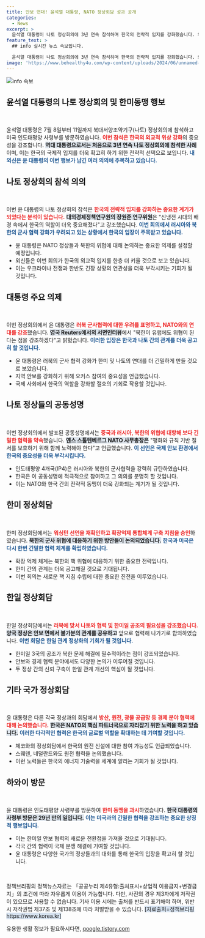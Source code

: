 ```yaml
---
title: 안보 연대! 윤석열 대통령, NATO 정상회담 성과 공개
categories:
  - News
excerpt: >
  윤석열 대통령이 나토 정상회의에 3년 연속 참석하며 한국의 전략적 입지를 강화했습니다. 외신들은 러북 군사협력에 대한 경고와 함께, 한미일 협력의 중요성을 강조하며 한국의 글로벌 위상을 조명했습니다. 이번 회의에서 한미 동맹을 재확인한 윤 대통령의 행보가 눈길을 끌고 있습니다.
feature_text: >
  ## info 실시간 뉴스 속보입니다.

  윤석열 대통령이 나토 정상회의에 3년 연속 참석하며 한국의 전략적 입지를 강화했습니다. 외신들은 러북 군사협력에 대한 경고와 함께, 한미일 협력의 중요성을 강조하며 한국의 글로벌 위상을 조명했습니다. 이번 회의에서 한미 동맹을 재확인한 윤 대통령의 행보가 눈길을 끌고 있습니다.
image: 'https://www.behealthy4u.com/wp-content/uploads/2024/06/unnamed-file.png'
---
```


<p><img src="https://www.behealthy4u.com/wp-content/uploads/2024/06/unnamed-file.png" alt="info 속보" /></p>

<h2 data-ke-size="size26">윤석열 대통령의 나토 정상회의 및 한미동맹 행보</h2>

<p data-ke-size="size16">&nbsp;</p>

<p>윤석열 대통령은 7월 8일부터 11일까지 북대서양조약기구(나토) 정상회의에 참석하고 미국 인도태평양 사령부를 방문하였습니다. <b><span style="color: #ee2323;">이번 참석은 한국의 외교적 위상 강화</span></b>의 중요성을 강조합니다. <b><span style="background-color: #21538527;">역대 대통령으로서는 처음으로 3년 연속 나토 정상회의에 참석한 사례</span></b>이며, 이는 한국의 국제적 입지를 더욱 확고히 하기 위한 전략적 선택으로 보입니다. <b><span style="color: #1a5490;">내외신은 윤 대통령의 이번 행보가 남긴 여러 의의에 주목하고 있습니다.</span></b></p>

<h2 data-ke-size="size26">나토 정상회의 참석 의의</h2>

<p data-ke-size="size16">&nbsp;</p>

<p>이번 윤 대통령의 나토 정상회의 참석은 <b><span style="color: #ee2323;">한국의 전략적 입지를 강화하는 중요한 계기가 되었다는 분석이 있습니다.</span></b> <b><span style="background-color: #21538527;">대외경제정책연구원의 장원준 연구위원</span></b>은 "신냉전 시대의 배경 속에서 한국의 역할이 더욱 중요해졌다"고 강조했습니다. <b><span style="color: #1a5490;">이번 회의에서 러시아와 북한의 군사 협력 강화가 우려되고 있는 상황에서 한국의 입장이 주목받고 있습니다.</span></b></p>

<ul>
<li>윤 대통령은 NATO 정상들과 북한의 위협에 대해 논의하는 중요한 의제를 설정할 예정입니다.</li>
<li>외신들은 이번 회의가 한국의 외교적 입지를 한층 더 키울 것으로 보고 있습니다.</li>
<li>이는 우크라이나 전쟁과 한반도 긴장 상황의 연관성을 더욱 부각시키는 기회가 될 것입니다.</li>
</ul>

<h2 data-ke-size="size26">대통령 주요 의제</h2>

<p data-ke-size="size16">&nbsp;</p>

<p>이번 정상회의에서 윤 대통령은 <b><span style="color: #ee2323;">러북 군사협력에 대한 우려를 표명하고, NATO와의 연대를 강조</span></b>했습니다. <b><span style="background-color: #21538527;">영국 Reuters에서의 서면인터뷰</span></b>에서 "북한이 유럽에도 위협이 된다는 점을 강조하겠다"고 밝혔습니다. <b><span style="color: #1a5490;">이러한 입장은 한국과 나토 간의 관계를 더욱 공고히 할 것입니다.</span></b></p>

<ul>
<li>윤 대통령은 러북의 군사 협력 강화가 한미 및 나토의 연대를 더 긴밀하게 만들 것으로 보았습니다.</li>
<li>지역 안보를 강화하기 위해 오커스 참여의 중요성을 언급했습니다.</li>
<li>국제 사회에서 한국의 역할을 강화할 절호의 기회로 작용할 것입니다.</li>
</ul>

<h2 data-ke-size="size26">나토 정상들의 공동성명</h2>

<p data-ke-size="size16">&nbsp;</p>

<p>이번 정상회의에서 발표된 공동성명에서는 <b><span style="color: #ee2323;">중국과 러시아, 북한의 위협에 대항해 보다 긴밀한 협력을 약속</span></b>했습니다. <b><span style="background-color: #21538527;">옌스 스톨텐베르그 NATO 사무총장은</span></b> "평화와 규칙 기반 질서를 보호하기 위해 함께 노력해야 한다"고 언급했습니다. <b><span style="color: #1a5490;">이 선언은 국제 안보 환경에서 한국의 중요성을 더욱 부각시킵니다.</span></b></p>

<ul>
<li>인도태평양 4개국(IP4)은 러시아와 북한의 군사협력을 강력히 규탄하였습니다.</li>
<li>한국은 이 공동성명에 적극적으로 참여하고 그 의의를 분명히 할 것입니다.</li>
<li>이는 NATO와 한국 간의 전략적 동맹이 더욱 강화되는 계기가 될 것입니다.</li>
</ul>

<h2 data-ke-size="size26">한미 정상회담</h2>

<p data-ke-size="size16">&nbsp;</p>

<p>한미 정상회담에서는 <b><span style="color: #ee2323;">워싱턴 선언을 재확인하고 확장억제 통합체계 구축 지침을 승인</span></b>하였습니다. <b><span style="background-color: #21538527;">북한의 군사 위협에 대응하기 위한 방안들이 논의되었습니다.</span></b> <b><span style="color: #1a5490;">한국과 미국은 다시 한번 긴밀한 협력 체계를 확립하였습니다.</span></b> </p>

<ul>
<li>확장 억제 체계는 북한의 핵 위협에 대응하기 위한 중요한 전략입니다.</li>
<li>한미 간의 관계는 더욱 공고해질 것으로 기대됩니다.</li>
<li>이번 회의는 새로운 핵 지침 수립에 대한 중요한 진전을 이루었습니다.</li>
</ul>

<h2 data-ke-size="size26">한일 정상회담</h2>

<p data-ke-size="size16">&nbsp;</p>

<p>한일 정상회담에서는 <b><span style="color: #ee2323;">러북에 맞서 나토와 협력 및 한미일 공조의 필요성을 강조했습니다.</span></b> <b><span style="background-color: #21538527;">양국 정상은 안보 면에서 불가분의 관계를 공유하고</span></b> 앞으로 협력해 나가기로 합의하였습니다. <b><span style="color: #1a5490;">이번 회담은 한일 관계 정상화의 기회가 될 것입니다.</span></b></p>

<ul>
<li>한미일 3국의 공조가 북한 문제 해결에 필수적이라는 점이 강조되었습니다.</li>
<li>안보와 경제 협력 분야에서도 다양한 논의가 이루어질 것입니다.</li>
<li>두 정상 간의 신뢰 구축이 한일 관계 개선의 핵심이 될 것입니다.</li>
</ul>

<h2 data-ke-size="size26">기타 국가 정상회담</h2>

<p data-ke-size="size16">&nbsp;</p>

<p>윤 대통령은 다른 각국 정상과의 회담에서 <b><span style="color: #ee2323;">방산, 원전, 광물 공급망 등 경제 분야 협력에 대해 논의했습니다.</span></b> <b><span style="background-color: #21538527;">한국은 NATO의 핵심 파트너국으로 자리잡기 위한 노력을 하고 있습니다.</span></b> <b><span style="color: #1a5490;">이러한 다각적인 협력은 한국의 글로벌 역할을 확대하는 데 기여할 것입니다.</span></b></p>

<ul>
<li>체코와의 정상회담에서 한국의 원전 신설에 대한 참여 가능성도 언급되었습니다.</li>
<li>스웨덴, 네덜란드와도 원전 협력을 논의했습니다.</li>
<li>이런 노력들은 한국의 에너지 기술력을 세계에 알리는 기회가 될 것입니다.</li>
</ul>

<h2 data-ke-size="size26">하와이 방문</h2>

<p data-ke-size="size16">&nbsp;</p>

<p>윤 대통령은 인도태평양 사령부를 방문하여 <b><span style="color: #ee2323;">한미 동맹을 과시</span></b>하였습니다. <b><span style="background-color: #21538527;">한국 대통령의 사령부 방문은 29년 만의 일입니다.</span></b> <b><span style="color: #1a5490;">이는 미국과의 긴밀한 협력을 강조하는 중요한 상징적 행보입니다.</span></b> </p>

<ul>
<li>이는 한미일 안보 협력의 새로운 전환점을 가져올 것으로 기대됩니다.</li>
<li>각국 간의 협력이 국제 분쟁 해결에 기여할 것입니다.</li>
<li>윤 대통령은 다양한 국가의 정상들과의 대화를 통해 한국의 입장을 확고히 할 것입니다.</li>
</ul>

<p data-ke-size="size16">&nbsp;</p>

<p>정책브리핑의 정책뉴스자료는 「공공누리 제4유형:출처표시+상업적 이용금지+변경금지」의 조건에 따라 자유롭게 이용이 가능합니다. 다만, 사진의 경우 제3자에게 저작권이 있으므로 사용할 수 없습니다. 기사 이용 시에는 출처를 반드시 표기해야 하며, 위반 시 저작권법 제37조 및 제138조에 따라 처벌받을 수 있습니다. <span style="background-color: #d6e2f0;">[자료출처=정책브리핑 https://www.korea.kr]</span></p>
유용한 생활 정보가 필요하시다면, <a href="https://qoogle.tistory.com" rel="dofollow">qoogle.tistory.com</a>


